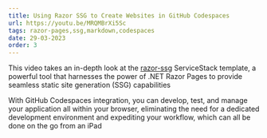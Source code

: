 ```yaml
---
title: Using Razor SSG to Create Websites in GitHub Codespaces
url: https://youtu.be/MRQMBrXi5Sc
tags: razor-pages,ssg,markdown,codespaces
date: 29-03-2023
order: 3
---
```


This video takes an in-depth look at the [razor-ssg](https://razor-ssg.web-templates.io) ServiceStack template, a powerful tool that 
harnesses the power of .NET Razor Pages to provide seamless static site generation (SSG) capabilities 

With GitHub Codespaces integration, you can develop, test, and manage your application all within your browser, eliminating the need 
for a dedicated development environment and expediting your workflow, which can all be done on the go from an iPad
